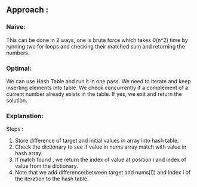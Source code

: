 ## Approach : 

### Naive:
This can be done in 2 ways, one is brute force which takes 0(n^2) time by running two for loops and checking their matched sum and returning the numbers.

### Optimal:
We can use Hash Table and run it in one pass.
We need to iterate and keep inserting elements into table. We check concurrently if a complement of a current number already exists in the table. If yes, we exit and return the solution.

### Explanation:

Steps :
1. Store difference of target and initial values in array into hash table.
2. Check the dictionary to see if value in nums array match with value in hash array.
3. If match found , we return the index of value at position i and index of value from the dictionary.
4. Note that we add difference(between target and nums[i]) and index i of the iteration to the hash table.
